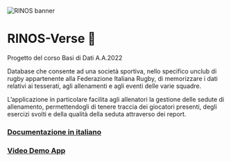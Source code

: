 ![RINOS banner](https://user-images.githubusercontent.com/72152346/182383435-facb3726-c0c0-4089-a504-166e7c984ed6.png)
# RINOS-Verse :rugby_football:	
Progetto del corso Basi di Dati A.A.2022

Database che consente ad una società sportiva, nello specifico unclub di rugby 
appartenente alla Federazione Italiana Rugby, di memorizzare i dati relativi ai
tesserati, agli allenamenti e agli eventi delle varie squadre.

L’applicazione in particolare facilita agli allenatori la gestione delle sedute
di allenamento, permettendogli di tenere traccia dei giocatori presenti, degli
esercizi svolti e della qualità della seduta attraverso dei report.

### [Documentazione in italiano](https://drive.google.com/file/d/1PedDjAIcCZmDJzy2mHADNYmJeeGSfPIE/view?usp=sharing)

### [Video Demo App](https://youtu.be/lbN9tr7oJlA)
